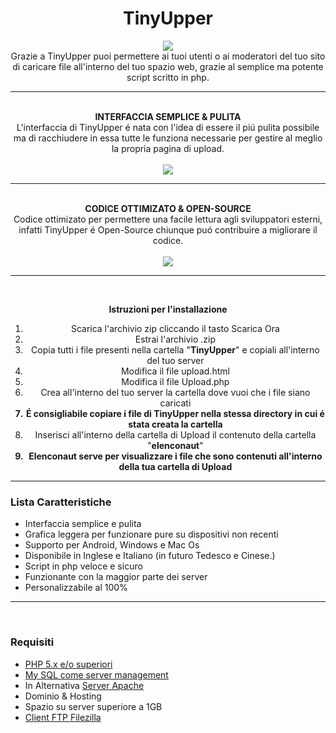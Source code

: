 <div align="center">
  <h1> TinyUpper</h1>

  <img src="http://tinyupper.altervista.org/italiano/logo.png"/><br>
Grazie a TinyUpper puoi permettere ai tuoi utenti o ai moderatori del tuo sito di caricare file all'interno del tuo spazio web, grazie al semplice ma potente script scritto in php. <br>
  <hr>
  <br>
  <strong>INTERFACCIA SEMPLICE & PULITA</strong> <br>
L'interfaccia di TinyUpper é nata con l'idea di essere il piú pulita possibile ma di racchiudere in essa tutte le funziona necessarie per gestire al meglio la propria pagina di upload. <br><br>
<img src="http://tinyupper.altervista.org/italiano/images/s1.png"/>
  
  <hr>
  <br>
  <strong>CODICE OTTIMIZATO & OPEN-SOURCE</strong><br>
  Codice ottimizato per permettere una facile lettura agli sviluppatori esterni, infatti TinyUpper é Open-Source chiunque puó contribuire   a migliorare il codice.<br><br>
  <img src="http://tinyupper.altervista.org/italiano/images/s2.png"/>
  
  <hr>
  <br>
  
  <strong>Istruzioni per l'installazione</strong>
  <br>
  <ol>
  <li>Scarica l'archivio zip cliccando il tasto <storng>Scarica Ora </strong></li>
  <li>Estrai l'archivio .zip</li>
  <li>Copia tutti i file presenti nella cartella "<strong>TinyUpper</strong>" e copiali all'interno del tuo server</li>
  <li>Modifica il file upload.html</li>
  <li>Modifica il file Upload.php</li>
  <li>Crea all'interno del tuo server la cartella dove vuoi che i file siano caricati</li>
  <strong><li>&Eacute; consigliabile copiare i file di TinyUpper nella stessa directory in cui &eacute; stata creata la cartella</li>     </strong>
  <li>Inserisci all'interno della cartella di Upload il contenuto della cartella "<strong>elenconaut</strong>"</li>
  <strong><li>Elenconaut serve per visualizzare i file che sono contenuti all'interno della tua cartella di Upload</li></strong>

  </ol>
  <hr />
  
  </div>
  
<h3>Lista Caratteristiche</h3>
<ul class="disc">
<li>Interfaccia semplice e pulita</li>
<li>Grafica leggera per funzionare pure su dispositivi non recenti</li>
<li>Supporto per Android, Windows e Mac Os</li>
<li>Disponibile in Inglese e Italiano (in futuro Tedesco e Cinese.)</li>
<li>Script in php veloce e sicuro</li>
<li>Funzionante con la maggior parte dei server</li>
<li>Personalizzabile al 100%</li>

</ul>

<hr>
<br>

<h3>Requisiti</h3>
<ul>
<li><a href="http://php.net/downloads.php">PHP 5.x e/o superiori</a></li>
<li><a href="https://www.mysql.com/it/">My SQL come server management</a></li>
<li>In Alternativa <a href="https://httpd.apache.org/">Server Apache</a> </li>
<li>Dominio &amp; Hosting</li>
<li>Spazio su server superiore a 1GB</li>
<li><a href="https://filezilla-project.org/">Client FTP Filezilla</a></li>
</ul>

